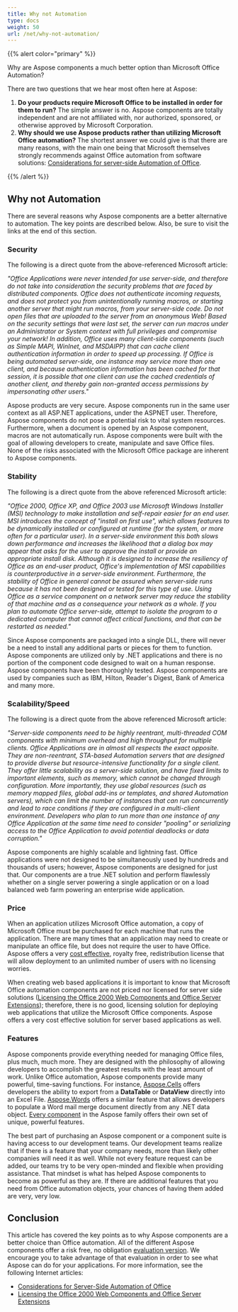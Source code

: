 ```yaml
---
title: Why not Automation
type: docs
weight: 50
url: /net/why-not-automation/
---
```


{{% alert color="primary" %}} 

Why are Aspose components a much better option than Microsoft Office Automation?

There are two questions that we hear most often here at Aspose:

1. **Do your products require Microsoft Office to be installed in order for them to run?** 
   The simple answer is no. Aspose components are totally independent and are not affiliated with, nor authorized, sponsored, or otherwise approved by Microsoft Corporation.
1. **Why should we use Aspose products rather than utilizing Microsoft Office automation?** 
   The shortest answer we could give is that there are many reasons, with the main one being that Microsoft themselves strongly recommends against Office automation from software solutions: [Considerations for server-side Automation of Office](http://support.microsoft.com/default.aspx?scid=kb;EN-US;q257757).

{{% /alert %}} 

## Why not Automation

There are several reasons why Aspose components are a better alternative to automation. The key points are described below. Also, be sure to visit the links at the end of this section.

### Security

The following is a direct quote from the above-referenced Microsoft article:

*"Office Applications were never intended for use server-side, and therefore do not take into consideration the security problems that are faced by distributed components. Office does not authenticate incoming requests, and does not protect you from unintentionally running macros, or starting another server that might run macros, from your server-side code. Do not open files that are uploaded to the server from an anonymous Web! Based on the security settings that were last set, the server can run macros under an Administrator or System context with full privileges and compromise your network! In addition, Office uses many client-side components (such as Simple MAPI, WinInet, and MSDAIPP) that can cache client authentication information in order to speed up processing. If Office is being automated server-side, one instance may service more than one client, and because authentication information has been cached for that session, it is possible that one client can use the cached credentials of another client, and thereby gain non-granted access permissions by impersonating other users."*

Aspose products are very secure. Aspose components run in the same user context as all ASP.NET applications, under the ASPNET user. Therefore, Aspose components do not pose a potential risk to vital system resources. Furthermore, when a document is opened by an Aspose component, macros are not automatically run. Aspose components were built with the goal of allowing developers to create, manipulate and save Office files. None of the risks associated with the Microsoft Office package are inherent to Aspose components.

### Stability

The following is a direct quote from the above referenced Microsoft article:

*"Office 2000, Office XP, and Office 2003 use Microsoft Windows Installer (MSI) technology to make installation and self-repair easier for an end user. MSI introduces the concept of "install on first use", which allows features to be dynamically installed or configured at runtime (for the system, or more often for a particular user). In a server-side environment this both slows down performance and increases the likelihood that a dialog box may appear that asks for the user to approve the install or provide an appropriate install disk. Although it is designed to increase the resiliency of Office as an end-user product, Office's implementation of MSI capabilities is counterproductive in a server-side environment. Furthermore, the stability of Office in general cannot be assured when server-side runs because it has not been designed or tested for this type of use. Using Office as a service component on a network server may reduce the stability of that machine and as a consequence your network as a whole. If you plan to automate Office server-side, attempt to isolate the program to a dedicated computer that cannot affect critical functions, and that can be restarted as needed."*

Since Aspose components are packaged into a single DLL, there will never be a need to install any additional parts or pieces for them to function. Aspose components are utilized only by .NET applications and there is no portion of the component code designed to wait on a human response. Aspose components have been thoroughly tested. Aspose components are used by companies such as IBM, Hilton, Reader's Digest, Bank of America and many more.

### Scalability/Speed

The following is a direct quote from the above referenced Microsoft article:

*"Server-side components need to be highly reentrant, multi-threaded COM components with minimum overhead and high throughput for multiple clients. Office Applications are in almost all respects the exact opposite. They are non-reentrant, STA-based Automation servers that are designed to provide diverse but resource-intensive functionality for a single client. They offer little scalability as a server-side solution, and have fixed limits to important elements, such as memory, which cannot be changed through configuration. More importantly, they use global resources (such as memory mapped files, global add-ins or templates, and shared Automation servers), which can limit the number of instances that can run concurrently and lead to race conditions if they are configured in a multi-client environment. Developers who plan to run more than one instance of any Office Application at the same time need to consider "pooling" or serializing access to the Office Application to avoid potential deadlocks or data corruption."*

Aspose components are highly scalable and lightning fast. Office applications were not designed to be simultaneously used by hundreds and thousands of users; however, Aspose components are designed for just that. Our components are a true .NET solution and perform flawlessly whether on a single server powering a single application or on a load balanced web farm powering an enterprise wide application.

### Price

When an application utilizes Microsoft Office automation, a copy of Microsoft Office must be purchased for each machine that runs the application. There are many times that an application may need to create or manipulate an office file, but does not require the user to have Office. Aspose offers a very [cost effective](http://www.aspose.com/Purchase), royalty free, redistribution license that will allow deployment to an unlimited number of users with no licensing worries.

When creating web based applications it is important to know that Microsoft Office automation components are not priced nor licensed for server side solutions ([Licensing the Office 2000 Web Components and Office Server Extensions](http://support.microsoft.com/default.aspx?scid=kb;EN-US;q243006)); therefore, there is no good, licensing solution for deploying web applications that utilize the Microsoft Office components. Aspose offers a very cost effective solution for server based applications as well.

### Features

Aspose components provide everything needed for managing Office files, plus much, much more. They are designed with the philosophy of allowing developers to accomplish the greatest results with the least amount of work. Unlike Office automation, Aspose components provide many powerful, time-saving functions. For instance, [Aspose.Cells](https://products.aspose.com/cells/net) offers developers the ability to export from a **DataTable** or **DataView** directly into an Excel File. [Aspose.Words](https://products.aspose.com/words/net) offers a similar feature that allows developers to populate a Word mail merge document directly from any .NET data object. [Every component](https://products.aspose.com/total) in the Aspose family offers their own set of unique, powerful features.

The best part of purchasing an Aspose component or a component suite is having access to our development teams. Our development teams realize that if there is a feature that your company needs, more than likely other companies will need it as well. While not every feature request can be added, our teams try to be very open-minded and flexible when providing assistance. That mindset is what has helped Aspose components to become as powerful as they are. If there are additional features that you need from Office automation objects, your chances of having them added are very, very low.

## Conclusion

This article has covered the key points as to why Aspose components are a better choice than Office automation. All of the different Aspose components offer a risk free, no obligation [evaluation version](http://www.aspose.com/community/files/default.aspx). We encourage you to take advantage of that evaluation in order to see what Aspose can do for your applications.
For more information, see the following Internet articles:

- [Considerations for Server-Side Automation of Office](http://support.microsoft.com/default.aspx?scid=kb;EN-US;q257757)
- [Licensing the Office 2000 Web Components and Office Server Extensions](http://support.microsoft.com/default.aspx?scid=kb;EN-US;q243006)

